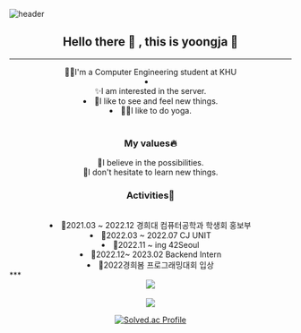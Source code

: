 ![header](https://capsule-render.vercel.app/api?type=waving&color=gradient&height=300&section=header&text=ranunclulus&fontSize=90)
<h2 align="center"> Hello there 👋 , this is yoongja 👋 </h2>

***

<div align="center">
  👩‍💻I'm a Computer Engineering student at KHU

  <li><center>✨I am interested in the server.</center></li>
  <li>🌊I like to see and feel new things.</li>
  <li>🧘‍♀️I like to do yoga.</li>

</div>
  <br>
<div align="center">
  <h3>My values🔥</h3>
  🌹I believe in the possibilities.
  <br>
  🌹I don't hesitate to learn new things.
  
  <br>
  <h3>Activities🌙</h3>
  <br>
  <li>🖤2021.03 ~ 2022.12 경희대 컴퓨터공학과 학생회 홍보부</li>
  <li>💛2022.03 ~ 2022.07 CJ UNIT</li>
  <li>🖤2022.11 ~ ing 42Seoul</li>
  <li>💛2022.12~ 2023.02 Backend Intern</li>
  <li>🤍2022경희봄 프로그래밍대회 입상</li>
</div>
***
<div align="center">
<img src="https://github-readme-stats.vercel.app/api/top-langs/?username=ranunclulus&layout=compact"><br><br>
<img src="https://github-readme-stats.vercel.app/api?username=ranunclulus&show_icons=true">
  
  
[![Solved.ac Profile](http://mazassumnida.wtf/api/generate_badge?boj=morion002)](https://solved.ac/morion002)<br/>
<div>
